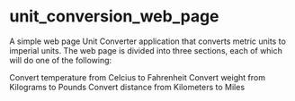# unit_conversion_web_page

A simple web page Unit Converter application that converts metric units to imperial units. The web page is divided into three sections, each of which will do one of the following:

Convert temperature from Celcius to Fahrenheit
Convert weight from Kilograms to Pounds
Convert distance from Kilometers to Miles


